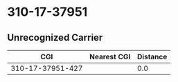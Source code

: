 # 310-17-37951
## Unrecognized Carrier


| CGI | Nearest CGI | Distance |
|-----|-------------|----------|
| 310-17-37951-427 |  | 0.0 |
